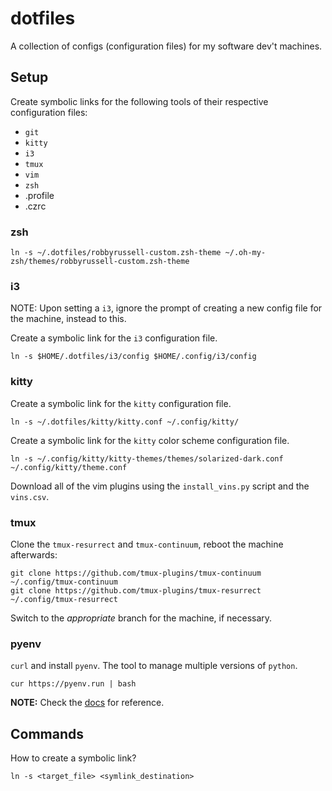 # dotfiles

A collection of configs (configuration files) for my software dev't machines.

## Setup

Create symbolic links for the following tools of their respective configuration
files:

- `git`
- `kitty`
- `i3`
- `tmux`
- `vim`
- `zsh`
- .profile
- .czrc

### zsh

```console
ln -s ~/.dotfiles/robbyrussell-custom.zsh-theme ~/.oh-my-zsh/themes/robbyrussell-custom.zsh-theme
```

### i3

NOTE: Upon setting a `i3`, ignore the prompt of creating a new config file for
the machine, instead to this.

Create a symbolic link for the `i3` configuration file.

```console
ln -s $HOME/.dotfiles/i3/config $HOME/.config/i3/config
```

### kitty

Create a symbolic link for the `kitty` configuration file.

```console
ln -s ~/.dotfiles/kitty/kitty.conf ~/.config/kitty/
```

Create a symbolic link for the `kitty` color scheme configuration file.

```console
ln -s ~/.config/kitty/kitty-themes/themes/solarized-dark.conf ~/.config/kitty/theme.conf
```

Download all of the vim plugins using the `install_vins.py` script and the
`vins.csv`.

### tmux

Clone the `tmux-resurrect` and `tmux-continuum`, reboot the machine afterwards:

```console
git clone https://github.com/tmux-plugins/tmux-continuum ~/.config/tmux-continuum
git clone https://github.com/tmux-plugins/tmux-resurrect ~/.config/tmux-resurrect
```

Switch to the _appropriate_ branch for the machine, if necessary.

### pyenv

`curl` and install `pyenv`. The tool to manage multiple versions of `python`.

```console
cur https://pyenv.run | bash
```

**NOTE:** Check the [docs](https://github.com/pyenv/pyenv?tab=readme-ov-file#automatic-installer) for reference.

## Commands

How to create a symbolic link?

```console
ln -s <target_file> <symlink_destination>
```
